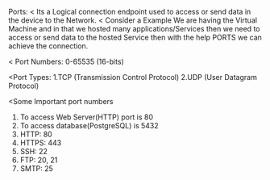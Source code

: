 Ports: 
< Its a Logical connection endpoint used to access or send data in the device to the Network.
< Consider a Example 
We are having the Virtual Machine and in that we hosted many applications/Services
then we need to access or send data to the hosted Service then with the help PORTS we can achieve the connection.

< Port Numbers: 0-65535 (16-bits)

 <Port Types:
   1.TCP (Transmission Control Protocol) 
   2.UDP (User Datagram Protocol)


<Some Important port numbers
1. To access Web Server(HTTP) port is 80
2. To access database(PostgreSQL)  is 5432
3. HTTP: 80
4. HTTPS: 443
5. SSH: 22
6. FTP: 20, 21
7. SMTP: 25
